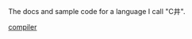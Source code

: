 ﻿The docs and sample code for a language I call "C井".

[compiler](https://github.com/khm1600/CJing)
